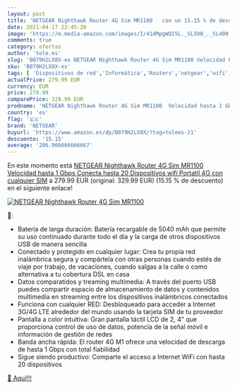 ```yaml
---
layout: post
title: 'NETGEAR Nighthawk Router 4G Sim MR1100   con un 15.15 % de descuento'
date: 2021-04-17 22:45:20
image: 'https://m.media-amazon.com/images/I/41dMpgWQISL._SL500_._SL400_.jpg'
comments: true
category: ofertas
author: 'tole.es'
slug: 'B079H2LX8X-es NETGEAR Nighthawk Router 4G Sim MR1100 Velocidad hasta 1...'
sku: 'B079H2LX8X-es'
tags: [ 'Dispositivos de red','Informática','Routers','netgear','wifi', ]
actualPrice: 279.99 EUR
currency: EUR
price: 279.99
comparePrice: 329.99 EUR
prodname: 'NETGEAR Nighthawk Router 4G Sim MR1100  Velocidad hasta 1 Gbps  Conecta hasta 20 Dispositivos  wifi Portatil 4G con cualquier SIM'
country: 'es'
flag: '🇪🇸'
brand: 'NETGEAR'
buyurl: 'https://www.amazon.es/dp/B079H2LX8X/?tag=tolees-21'
descuento: '15.15'
average: '286.966666666667'
---
```


En este momento está [NETGEAR Nighthawk Router 4G Sim MR1100  Velocidad hasta 1 Gbps  Conecta hasta 20 Dispositivos  wifi Portatil 4G con cualquier SIM](https://www.amazon.es/dp/B079H2LX8X/?tag=tolees-21) a 279.99 EUR (original: 329.99 EUR) (15.15 %  de descuento) en el siguiente enlace!

[![NETGEAR Nighthawk Router 4G Sim MR1100  ](https://m.media-amazon.com/images/I/41dMpgWQISL._SL500_._SL400_.jpg)](https://www.amazon.es/dp/B079H2LX8X/?tag=tolees-21)

🔎:

- Batería de larga duración: Batería recargable de 5040 mAh que permite su uso continuado durante todo el día y la carga de otros dispositivos USB de manera sencilla
- Conectado y protegido en cualquier lugar: Crea tu propia red inalámbrica segura y compártela con otras personas cuando estés de viaje por trabajo, de vacaciones, cuando salgas a la calle o como alternativa a tu cobertura DSL en casa
- Datos comparatidos y treaming multimedia: A través del puerto USB puedes compartir espacio de almacenamiento de datos y contenidos multimedia en streaming entre los dispositivos inalámbricos conectados
- Funciona con cualquier RED: Desbloqueado para acceder a Internet 3G/4G LTE alrededor del mundo usando la tarjeta SIM de tu proveedor
- Pantalla a color intuitiva: Gran pantalla táctil LCD de 2, 4" que proporciona control de uso de datos, potencia de la señal móvil e información de gestión de redes
- Banda ancha rápida: El router 4G M1 ofrece una velocidad de descarga de hasta 1 Gbps con total fiabilidad
- Sigue siendo productivo: Comparte el acceso a Internet WiFi con hasta 20 dispositivos

[🛒 Aquí!!!](https://www.amazon.es/dp/B079H2LX8X/?tag=tolees-21)
